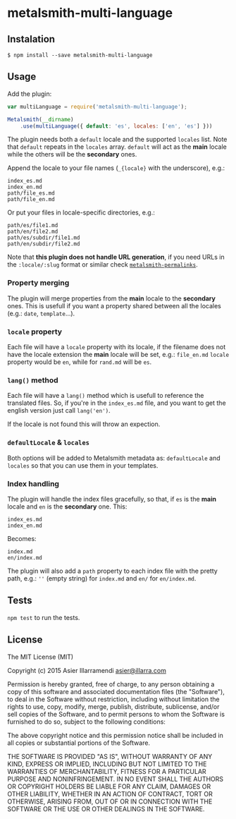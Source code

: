 # metalsmith-multi-language

## Instalation

    $ npm install --save metalsmith-multi-language

## Usage

Add the plugin:

```javascript
var multiLanguage = require('metalsmith-multi-language');

Metalsmith(__dirname)
    .use(multiLanguage({ default: 'es', locales: ['en', 'es'] }))
```

The plugin needs both a `default` locale and the supported `locales` list. Note that `default` repeats in the `locales` array. `default` will act as the **main** locale while the others will be the **secondary** ones.

Append the locale to your file names (`_{locale}` with the underscore), e.g.:

```
index_es.md
index_en.md
path/file_es.md
path/file_en.md
```

Or put your files in locale-specific directories, e.g.:

```
path/es/file1.md
path/en/file2.md
path/es/subdir/file1.md
path/en/subdir/file2.md
```

Note that **this plugin does not handle URL generation**, if you need URLs in the `:locale/:slug` format or similar check [`metalsmith-permalinks`](https://github.com/segmentio/metalsmith-permalinks).

### Property merging

The plugin will merge properties from the **main** locale to the **secondary** ones. This is usefull if you want a property shared between all the locales (e.g.: `date`, `template`…).

### `locale` property

Each file will have a `locale` property with its locale, if the filename does not have the locale extension the **main** locale will be set, e.g.: `file_en.md` `locale` property would be `en`, while for `rand.md` will be `es`.

### `lang()` method

Each file will have a `lang()` method which is usefull to reference the translated files. So, if you're in the `index_es.md` file, and you want to get the english version just call `lang('en')`.

If the locale is not found this will throw an expection.

### `defaultLocale` & `locales`

Both options will be added to Metalsmith metadata as: `defaultLocale` and `locales` so that you can use them in your templates.

### Index handling

The plugin will handle the index files gracefully, so that, if `es` is the **main** locale and `en` is the **secondary** one. This:

```
index_es.md
index_en.md
```

Becomes:

```
index.md
en/index.md
```

The plugin will also add a `path` property to each index file with the pretty path, e.g.: `''` (empty string) for `index.md` and `en/` for `en/index.md`.

## Tests

`npm test` to run the tests.

## License

The MIT License (MIT)

Copyright (c) 2015 Asier Illarramendi <asier@illarra.com>

Permission is hereby granted, free of charge, to any person obtaining a copy
of this software and associated documentation files (the "Software"), to deal
in the Software without restriction, including without limitation the rights
to use, copy, modify, merge, publish, distribute, sublicense, and/or sell
copies of the Software, and to permit persons to whom the Software is
furnished to do so, subject to the following conditions:

The above copyright notice and this permission notice shall be included in all
copies or substantial portions of the Software.

THE SOFTWARE IS PROVIDED "AS IS", WITHOUT WARRANTY OF ANY KIND, EXPRESS OR
IMPLIED, INCLUDING BUT NOT LIMITED TO THE WARRANTIES OF MERCHANTABILITY,
FITNESS FOR A PARTICULAR PURPOSE AND NONINFRINGEMENT. IN NO EVENT SHALL THE
AUTHORS OR COPYRIGHT HOLDERS BE LIABLE FOR ANY CLAIM, DAMAGES OR OTHER
LIABILITY, WHETHER IN AN ACTION OF CONTRACT, TORT OR OTHERWISE, ARISING FROM,
OUT OF OR IN CONNECTION WITH THE SOFTWARE OR THE USE OR OTHER DEALINGS IN THE
SOFTWARE.
